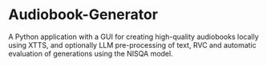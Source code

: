 # Audiobook-Generator
A Python application with a GUI for creating high-quality audiobooks locally using XTTS, and optionally LLM pre-processing of text, RVC and automatic evaluation of generations using the NISQA model.

